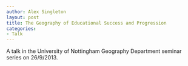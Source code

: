 ```yaml
---
author: Alex Singleton
layout: post
title: The Geography of Educational Success and Progression
categories:
- Talk
---
```


<script async class="speakerdeck-embed" data-id="c3c361105623013170687a910018b245" data-ratio="1.33333333333333" src="//speakerdeck.com/assets/embed.js"></script>

A talk in the University of Nottingham Geography Department seminar series on 26/9/2013.

